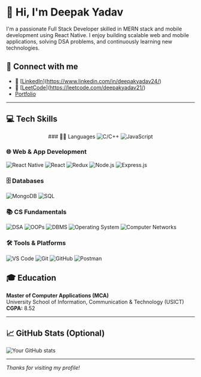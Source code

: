 # 👋 Hi, I'm Deepak Yadav

I'm a passionate Full Stack Developer skilled in MERN stack and mobile development using React Native. I enjoy building scalable web and mobile applications, solving DSA problems, and continuously learning new technologies.

## 🔗 Connect with me

- 💼 [[LinkedIn](https://img.shields.io/badge/LinkedIn-0077B5?style=for-the-badge&logo=linkedin&logoColor=white)](https://www.linkedin.com/in/deepakyadav24/)  
- 🧠 [[LeetCode](https://img.shields.io/badge/LinkedIn-0077B5?style=for-the-badge&logo=linkedin&logoColor=white)](https://leetcode.com/deepakyadav21/)
-    [Portfolio](https://deepakyadav.vercel.app/) 


---

## 💻 Tech Skills

<p align="center">
  <!-- Languages -->
  ### 👨‍💻 Languages
  
  <img src="https://img.shields.io/badge/C/C++-00599C?style=for-the-badge&logo=c&logoColor=white" alt="C/C++"/>
  <img src="https://img.shields.io/badge/JavaScript-F7DF1E?style=for-the-badge&logo=javascript&logoColor=black" alt="JavaScript"/>
  
  ### 🌐 Web & App Development
  <!-- Frontend -->
  <img src="https://img.shields.io/badge/React_Native-20232A?style=for-the-badge&logo=react&logoColor=61DAFB" alt="React Native"/>
  <img src="https://img.shields.io/badge/React-61DAFB?style=for-the-badge&logo=react&logoColor=black" alt="React"/>
  <img src="https://img.shields.io/badge/Redux-764ABC?style=for-the-badge&logo=redux&logoColor=white" alt="Redux"/>

  <!-- Backend -->
  <img src="https://img.shields.io/badge/Node.js-339933?style=for-the-badge&logo=node.js&logoColor=white" alt="Node.js"/>
  <img src="https://img.shields.io/badge/Express.js-000000?style=for-the-badge&logo=express&logoColor=white" alt="Express.js"/>

  <!-- Databases -->
  ### 🗄️ Databases
  <img src="https://img.shields.io/badge/MongoDB-4EA94B?style=for-the-badge&logo=mongodb&logoColor=white" alt="MongoDB"/>
  <img src="https://img.shields.io/badge/SQL-4479A1?style=for-the-badge&logo=postgresql&logoColor=white" alt="SQL"/>

  <!-- CS Fundamentals -->
  ### 📚 CS Fundamentals
  <img src="https://img.shields.io/badge/DSA-1E90FF?style=for-the-badge" alt="DSA"/>
  <img src="https://img.shields.io/badge/OOPs-8A2BE2?style=for-the-badge" alt="OOPs"/>
  <img src="https://img.shields.io/badge/DBMS-FF8C00?style=for-the-badge" alt="DBMS"/>
  <img src="https://img.shields.io/badge/OS-20B2AA?style=for-the-badge" alt="Operating System"/>
  <img src="https://img.shields.io/badge/Computer%20Networks-FF4500?style=for-the-badge" alt="Computer Networks"/>

  <!-- Tools -->
  ### 🛠 Tools & Platforms
  <img src="https://img.shields.io/badge/VS%20Code-007ACC?style=for-the-badge&logo=visual-studio-code&logoColor=white" alt="VS Code"/>
  <img src="https://img.shields.io/badge/Git-F05032?style=for-the-badge&logo=git&logoColor=white" alt="Git"/>
  <img src="https://img.shields.io/badge/GitHub-181717?style=for-the-badge&logo=github&logoColor=white" alt="GitHub"/>
  <img src="https://img.shields.io/badge/Postman-FF6C37?style=for-the-badge&logo=postman&logoColor=white" alt="Postman"/>
</p>

## 🎓 Education

**Master of Computer Applications (MCA)**  
University School of Information, Communication & Technology (USICT)  
**CGPA:** 8.52

---

## 📈 GitHub Stats (Optional)

![Your GitHub stats](https://github-readme-stats.vercel.app/api?username=your-github-username&show_icons=true&theme=radical)

---

_Thanks for visiting my profile!_

